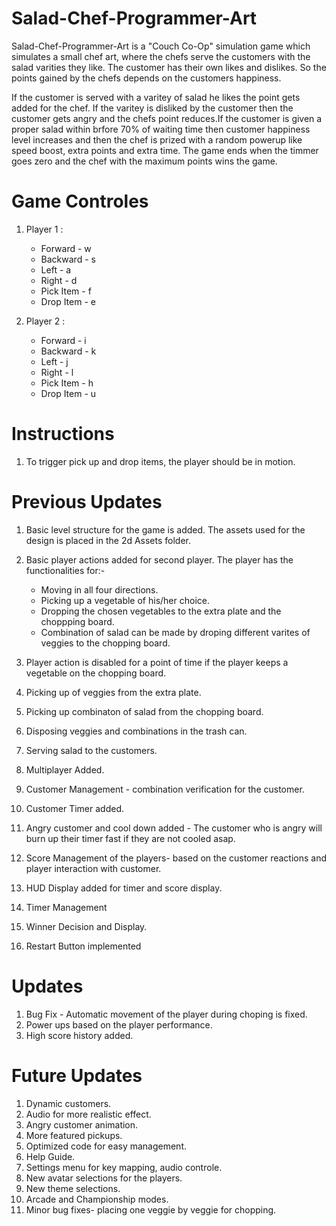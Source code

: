 # Salad-Chef-Programmer-Art
Salad-Chef-Programmer-Art is a "Couch Co-Op" simulation game which simulates a small chef art, where the chefs serve the customers with the salad varities they like. The customer has their own likes and dislikes. So the points gained by the chefs depends on the customers happiness.

If the customer is served with a varitey of salad he likes the point gets added for the chef. If the varitey is disliked by the customer then the customer gets angry and the chefs point reduces.If the customer is given a proper salad within brfore 70% of waiting time then customer happiness level increases and then the chef is prized with a random powerup like speed boost, extra points and extra time. The game ends when the timmer goes zero and the chef with the maximum points wins the game.

# Game Controles
1. Player 1 :
    -   Forward   - w
    -   Backward  - s
    -   Left      - a
    -   Right     - d
    -   Pick Item - f
    -   Drop Item - e

2. Player 2 :
    -   Forward   - i
    -   Backward  - k
    -   Left      - j
    -   Right     - l
    -   Pick Item - h
    -   Drop Item - u

# Instructions
1. To trigger pick up and drop items, the player should be in motion.    
    
# Previous Updates
1. Basic level structure for the game is added. The assets used for the design is placed in the 2d Assets folder.

2. Basic player actions added for second player. The player has the functionalities for:-
    * Moving in all four directions.
    * Picking up a vegetable of his/her choice.
    * Dropping the chosen vegetables to the extra plate and the choppping board.
    * Combination of salad can be made by droping different varites of veggies to the chopping board.
    
3. Player action is disabled for a point of time if the player keeps a vegetable on the chopping board.

4. Picking up of veggies from the extra plate.

5. Picking up combinaton of salad from the chopping board.

6. Disposing veggies and combinations in the trash can. 

7. Serving salad to the customers.

8. Multiplayer Added.

9. Customer Management - combination verification for the customer.

10. Customer Timer added.

11. Angry customer and cool down added -  The customer who is angry will burn up their timer fast if they are not cooled asap.

12. Score Management of the players- based on the customer reactions and player interaction with customer.

13. HUD Display added for timer and score display.

14. Timer Management

15. Winner Decision and Display.

16. Restart Button implemented

# Updates
1. Bug Fix - Automatic movement of the player during choping is fixed. 
2. Power ups based on the player performance.
3. High score history added.



# Future Updates 
1. Dynamic customers.
2. Audio for more realistic effect.
3. Angry customer animation.
4. More featured pickups.
5. Optimized code for easy management.
6. Help Guide.
7. Settings menu for key mapping, audio controle.
8. New avatar selections for the players.
9. New theme selections.
10. Arcade and Championship modes.
11. Minor bug fixes- placing one veggie by veggie for chopping.


